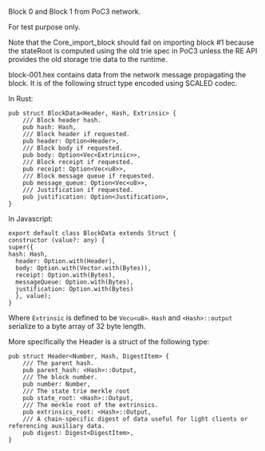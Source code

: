 Block 0 and Block 1 from PoC3 network.

For test purpose only. 

Note that the Core_import_block should fail on importing block #1 because the stateRoot is computed using the old trie spec in PoC3 unless the RE API provides the old storage trie data to the runtime.

block-001.hex contains data from the network message propagating the block. It is of the following struct type encoded using SCALED codec.

In Rust:

    pub struct BlockData<Header, Hash, Extrinsic> {
		/// Block header hash.
		pub hash: Hash,
		/// Block header if requested.
		pub header: Option<Header>,
		/// Block body if requested.
		pub body: Option<Vec<Extrinsic>>,
		/// Block receipt if requested.
		pub receipt: Option<Vec<u8>>,
		/// Block message queue if requested.
		pub message_queue: Option<Vec<u8>>,
		/// Justification if requested.
		pub justification: Option<Justification>,
    }



In Javascript:

    export default class BlockData extends Struct {
    constructor (value?: any) {
    super({
    hash: Hash,
      header: Option.with(Header),
      body: Option.with(Vector.with(Bytes)),
      receipt: Option.with(Bytes),
      messageQueue: Option.with(Bytes),
      justification: Option.with(Bytes)
      }, value);
    }

Where ``Extrinsic`` is defined to be ``Vecu<u8>``. ``Hash`` and ``<Hash>::output`` serialize to a byte array of 32 byte length.

More specifically the Header is a struct of the following type:

    pub struct Header<Number, Hash, DigestItem> {
	    /// The parent hash.
	    pub parent_hash: <Hash>::Output,
	    /// The block number.
	    pub number: Number,
	    /// The state trie merkle root
	    pub state_root: <Hash>::Output,
	    /// The merkle root of the extrinsics.
	    pub extrinsics_root: <Hash>::Output,
	    /// A chain-specific digest of data useful for light clients or referencing auxiliary data.
	    pub digest: Digest<DigestItem>,
    }
